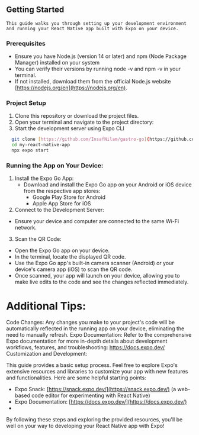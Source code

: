 ## Getting Started
    This guide walks you through setting up your development environment and running your React Native app built with Expo on your device.

### Prerequisites
 - Ensure you have Node.js (version 14 or later) and npm (Node Package Manager) installed on your system
 - You can verify their versions by running node -v and npm -v in your terminal.
 - If not installed, download them from the official Node.js website [https://nodejs.org/en](https://nodejs.org/en).

### Project Setup

1. Clone this repository or download the project files.
2. Open your terminal and navigate to the project directory:
3. Start the development server using Expo CLI

 ```bash
   git clone [https://github.com/InsafNilam/gastro-go](https://github.com/InsafNilam/gastro-go.git)
   cd my-react-native-app
   npx expo start
 ```
### Running the App on Your Device:

1.  Install the Expo Go App:
    - Download and install the Expo Go app on your Android or iOS device from the respective app stores:
      - Google Play Store for Android
      - Apple App Store for iOS
2.  Connect to the Development Server:
  - Ensure your device and computer are connected to the same Wi-Fi network.
3. Scan the QR Code:
  - Open the Expo Go app on your device.
  - In the terminal, locate the displayed QR code.
  - Use the Expo Go app's built-in camera scanner (Android) or your device's camera app (iOS) to scan the QR code.
  - Once scanned, your app will launch on your device, allowing you to make live edits to the code and see the changes reflected immediately.

# Additional Tips:
Code Changes: Any changes you make to your project's code will be automatically reflected in the running app on your device, eliminating the need to manually refresh.
Expo Documentation: Refer to the comprehensive Expo documentation for more in-depth details about development workflows, features, and troubleshooting: https://docs.expo.dev/
Customization and Development:

This guide provides a basic setup process. Feel free to explore Expo's extensive resources and libraries to customize your app with new features and functionalities. Here are some helpful starting points:

- Expo Snack: [https://snack.expo.dev/](https://snack.expo.dev/) (a web-based code editor for experimenting with React Native)
- Expo Documentation: [https://docs.expo.dev/](https://docs.expo.dev/)
- 
By following these steps and exploring the provided resources, you'll be well on your way to developing your React Native app with Expo!


